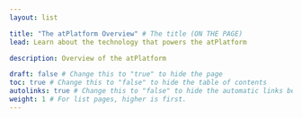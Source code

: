 ```yaml
---
layout: list

title: "The atPlatform Overview" # The title (ON THE PAGE)
lead: Learn about the technology that powers the atPlatform

description: Overview of the atPlatform

draft: false # Change this to "true" to hide the page
toc: true # Change this to "false" to hide the table of contents
autolinks: true # Change this to "false" to hide the automatic links below your content
weight: 1 # For list pages, higher is first.
---
```

